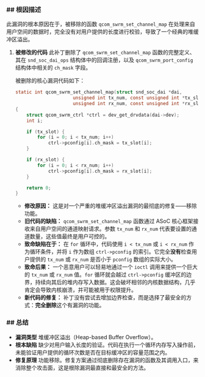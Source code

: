 ### **## 根因描述**

此漏洞的根本原因在于，被移除的函数 `qcom_swrm_set_channel_map` 在处理来自用户空间的数据时，完全没有对用户提供的长度进行校验，导致了一个经典的堆缓冲区溢出。

1.  **被修改的代码**
    此补丁删除了 `qcom_swrm_set_channel_map` 函数的完整定义、其在 `snd_soc_dai_ops` 结构体中的回调注册，以及 `qcom_swrm_port_config` 结构体中相关的 `ch_mask` 字段。

    被删除的核心漏洞代码如下：
    ```c
    static int qcom_swrm_set_channel_map(struct snd_soc_dai *dai,
    				     unsigned int tx_num, const unsigned int *tx_slot,
    				     unsigned int rx_num, const unsigned int *rx_slot)
    {
    	struct qcom_swrm_ctrl *ctrl = dev_get_drvdata(dai->dev);
    	int i;
    
    	if (tx_slot) {
    		for (i = 0; i < tx_num; i++)
    			ctrl->pconfig[i].ch_mask = tx_slot[i];
    	}
    
    	if (rx_slot) {
    		for (i = 0; i < rx_num; i++)
    			ctrl->pconfig[i].ch_mask = rx_slot[i];
    	}
    
    	return 0;
    }
    ```
    *   **修改原因：** 这是对一个严重的堆缓冲区溢出漏洞的最彻底的修复——移除功能。
    *   **旧代码的缺陷：** `qcom_swrm_set_channel_map` 函数通过 ASoC 核心框架接收来自用户空间的通道映射请求。参数 `tx_num` 和 `rx_num` 代表要设置的通道数量，这些值最终是用户可控的。
    *   **致命缺陷在于：** 在 `for` 循环中，代码使用 `i < tx_num` 或 `i < rx_num` 作为循环条件，并将 `i` 作为数组 `ctrl->pconfig` 的索引。它完全**没有**检查用户提供的 `tx_num` 或 `rx_num` 是否小于 `pconfig` 数组的实际大小。
    *   **致命后果：** 一个恶意用户可以轻易地通过一个 `ioctl` 调用来提供一个巨大的 `tx_num` 或 `rx_num` 值。`for` 循环就会越过 `ctrl->pconfig` 缓冲区的边界，持续向其后的堆内存写入数据。这会破坏相邻的内核数据结构，几乎肯定会导致内核崩溃，并可能被用于权限提升。
    *   **新代码的修复：** 补丁没有尝试去增加边界检查，而是选择了最安全的方式：**完全删除**这个有漏洞的功能。

### **## 总结**

*   **漏洞类型**
    堆缓冲区溢出（Heap-based Buffer Overflow）。
*   **根本缺陷**
    缺少对用户输入长度的验证。代码在执行一个循环内存写入操作前，未能验证用户提供的循环次数是否在目标缓冲区的容量范围之内。
*   **修复原理**
    功能移除。修复方案通过彻底删除存在漏洞的函数及其调用入口，来消除整个攻击面，这是根除漏洞最直接和最安全的方法。